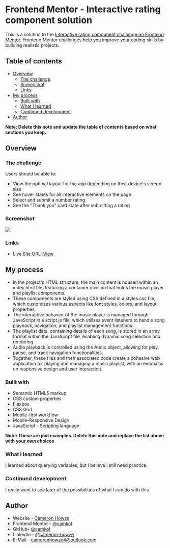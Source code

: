 # Frontend Mentor - Interactive rating component solution

This is a solution to the [Interactive rating component challenge on Frontend Mentor](https://www.frontendmentor.io/challenges/interactive-rating-component-koxpeBUmI). Frontend Mentor challenges help you improve your coding skills by building realistic projects.

## Table of contents

- [Overview](#overview)
  - [The challenge](#the-challenge)
  - [Screenshot](#screenshot)
  - [Links](#links)
- [My process](#my-process)
  - [Built with](#built-with)
  - [What I learned](#what-i-learned)
  - [Continued development](#continued-development)
- [Author](#author)

**Note: Delete this note and update the table of contents based on what sections you keep.**

## Overview

### The challenge

Users should be able to:

- View the optimal layout for the app depending on their device's screen size
- See hover states for all interactive elements on the page
- Select and submit a number rating
- See the "Thank you" card state after submitting a rating

### Screenshot

![](./screenshot.jpg)

### Links

- Live Site URL: [View](https://camkol.github.io/MyMusicPlayer/)

## My process

- In the project's HTML structure, the main content is housed within an index.html file, featuring a container division that holds the music player and playlist components.
- These components are styled using CSS defined in a styles.css file, which customizes various aspects like font styles, colors, and layout properties.
- The interactive behavior of the music player is managed through JavaScript in a script.js file, which utilizes event listeners to handle song playback, navigation, and playlist management functions.
- The playlist data, containing details of each song, is stored in an array format within the JavaScript file, enabling dynamic song selection and rendering.
- Audio playback is controlled using the Audio object, allowing for play, pause, and track navigation functionalities.
- Together, these files and their associated code create a cohesive web application for playing and managing a music playlist, with an emphasis on responsive design and user interaction.

### Built with

- Semantic HTML5 markup
- CSS custom properties
- Flexbox
- CSS Grid
- Mobile-first workflow
- Mobile-Responsive Design
- JavaScript - Scripting language

**Note: These are just examples. Delete this note and replace the list above with your own choices**

### What I learned

I learned about querying variables, but I believe I still need practice.

### Continued development

I really want to see later of the possibilities of what I can do with this

## Author

- Website - [Cameron Howze](https://camkol.github.io/)
- Frontend Mentor - [@camkol](https://www.frontendmentor.io/profile/camkol)
- GitHub- [@camkol](https://github.com/camkol)
- LinkedIn - [@cameron-howze](https://www.linkedin.com/in/cameron-howze-28a646109/)
- E-Mail - [cameronhowze4@outlook.com](mailto:cameronhowze4@outlook.com)
